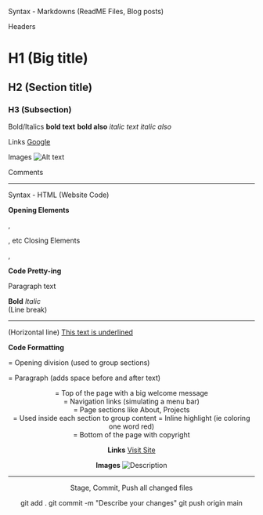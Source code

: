 Syntax - Markdowns (ReadME Files, Blog posts)

Headers
# H1 (Big title)
## H2 (Section title)
### H3 (Subsection)

Bold/Italics
**bold text**
__bold also__
*italic text*
_italic also_

Links
[Google](https://google.com)

Images
![Alt text](image-url.png)

Comments
<!-- This is a hidden comment -->



------------------------------------------------------

Syntax - HTML (Website Code)

**Opening Elements**
<div> , <p>, etc
Closing Elements
</div>, </p>


**Code Pretty-ing**
<p>Paragraph text</p>
<strong>Bold</strong>
<em>Italic</em>
<br> (Line break)
<hr> (Horizontal line)
<u>This text is underlined</u>
<!-- This is a comment -->




**Code Formatting**
<div> = Opening division (used to group sections)
<p> = Paragraph (adds space before and after text)
<header>    = Top of the page with a big welcome message
<nav>       = Navigation links (simulating a menu bar)
<section>   = Page sections like About, Projects
<div>       = Used inside each section to group content
<span>      = Inline highlight (ie coloring one word red)
<footer>    = Bottom of the page with copyright

**Links**
<a href="https://example.com">Visit Site</a>

**Images**
<img src="image.png" alt="Description">

------------------------------------------------------

Stage, Commit, Push all changed files

git add .
git commit -m "Describe your changes"
git push origin main